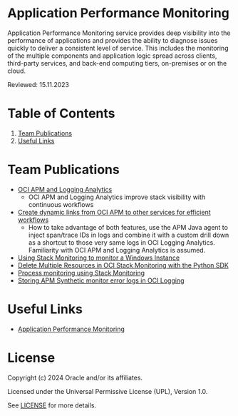 # Application Performance Monitoring

Application Performance Monitoring service provides deep visibility into the performance of applications and provides the ability to diagnose issues quickly to deliver a consistent level of service. This includes the monitoring of the multiple components and application logic spread across clients, third-party services, and back-end computing tiers, on-premises or on the cloud.

Reviewed: 15.11.2023

# Table of Contents

1. [Team Publications](#team-publications)
2. [Useful Links](#useful-links)


# Team Publications

 - [OCI APM and Logging Analytics](https://blogs.oracle.com/observability/post/connect-apm-with-log-analytics-and-more)
   - OCI APM and Logging Analytics improve stack visibility with continuous workflows
- [Create dynamic links from OCI APM to other services for efficient workflows](https://blogs.oracle.com/observability/post/connect-apm-with-log-analytics-and-more)
   - How to take advantage of both features, use the APM Java agent to inject span/trace IDs in logs and combine it with a custom drill down as a shortcut to those very same logs in OCI Logging Analytics. Familiarity with OCI APM and Logging Analytics is assumed.
- [Using Stack Monitoring to monitor a Windows Instance](https://learnoci.cloud/using-stack-monitoring-to-monitor-a-windows-instance-d5f0d64f5494)
- [Delete Multiple Resources in OCI Stack Monitoring with the Python SDK](https://medium.com/@michtoeth/delete-multiple-resources-in-oci-stack-monitoring-with-the-python-sdk-60fa23970ac1)
- [Process monitoring using Stack Monitoring](https://karthicin.medium.com/process-monitoring-using-stack-monitoring-99908cec31a8)
- [Storing APM Synthetic monitor error logs in OCI Logging](https://karthicin.medium.com/storing-apm-synthetic-monitor-error-logs-in-oci-logging-c2296ce6072f)


# Useful Links

- [Application Performance Monitoring](https://docs.oracle.com/en-us/iaas/application-performance-monitoring/index.html)


# License

Copyright (c) 2024 Oracle and/or its affiliates.

Licensed under the Universal Permissive License (UPL), Version 1.0.

See [LICENSE](https://github.com/oracle-devrel/technology-engineering/blob/main/LICENSE) for more details.

